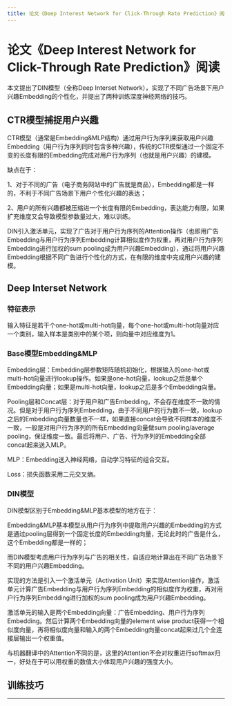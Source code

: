```yaml
---
title: 论文《Deep Interest Network for Click-Through Rate Prediction》阅读
---
```


# 论文《Deep Interest Network for Click-Through Rate Prediction》阅读

<script type="text/javascript" src="/include/head.js"></script>

本文提出了DIN模型（全称Deep Interset Network），实现了不同广告场景下用户兴趣Embedding的个性化，并提出了两种训练深度神经网络的技巧。

## CTR模型捕捉用户兴趣

CTR模型（通常是Embedding&MLP结构）通过用户行为序列来获取用户兴趣Embedding（用户行为序列同时包含多种兴趣），传统的CTR模型通过一个固定不变的长度有限的Embedding完成对用户行为序列（也就是用户兴趣）的建模。

缺点在于：

1、对于不同的广告（电子商务网站中的广告就是商品），Embedding都是一样的，不利于不同广告场景下用户个性化兴趣的表达；

2、用户的所有兴趣都被压缩进一个长度有限的Embedding，表达能力有限，如果扩充维度又会导致模型参数量过大，难以训练。

DIN引入激活单元，实现了广告对于用户行为序列的Attention操作（也即用广告Embedding与用户行为序列Embedding计算相似度作为权重，再对用户行为序列Embedding进行加权的sum pooling成为用户兴趣Embedding），通过将用户兴趣Embedding根据不同广告进行个性化的方式，在有限的维度中完成用户兴趣的建模。

## Deep Interset Network

### 特征表示

输入特征是若干个one-hot或multi-hot向量，每个one-hot或multi-hot向量对应一个类别，输入样本是类别中的某个项，则向量中对应维度为1。

### Base模型Embedding&MLP

Embedding层：Embedding层参数矩阵随机初始化，根据输入的one-hot或multi-hot向量进行lookup操作。如果是one-hot向量，lookup之后是单个Embedding向量；如果是multi-hot向量，lookup之后是多个Embedding向量。

Pooling层和Concat层：对于用户和广告Embedding，不会存在维度不一致的情况。但是对于用户行为序列Embedding，由于不同用户的行为数不一致，lookup之后的Embedding向量数量也不一样，如果直接concat会导致不同样本的维度不一致，一般是对用户行为序列的所有Embedding向量做sum pooling/average pooling，保证维度一致。最后将用户、广告、行为序列的Embedding全部concat起来送入MLP。

MLP：Embedding送入神经网络，自动学习特征的组合交互。

Loss：损失函数采用二元交叉熵。

### DIN模型

DIN模型区别于Embedding&MLP基本模型的地方在于：

Embedding&MLP基本模型从用户行为序列中提取用户兴趣的Embedding的方式是通过pooling层得到一个固定长度的Embedding向量，无论此时的广告是什么，这个Embedding都是一样的；

而DIN模型考虑用户行为序列与广告的相关性，自适应地计算出在不同广告场景下不同的用户兴趣Embedding。

实现的方法是引入一个激活单元（Activation Unit）来实现Attention操作，激活单元计算广告Embedding与用户行为序列Embedding的相似度作为权重，再对用户行为序列Embedding进行加权的sum pooling成为用户兴趣Embedding。

激活单元的输入是两个Embedding向量：广告Embedding、用户行为序列Embedding。然后计算两个Embedding向量的element wise product获得一个相似度向量，再将相似度向量和输入的两个Embedding向量concat起来过几个全连接层输出一个权重值。

与机器翻译中的Attention不同的是，这里的Attention不会对权重进行softmax归一，好处在于可以用权重的数值大小体现用户兴趣的强度大小。

## 训练技巧



---

<script type="text/javascript" src="/include/tail.js"></script>